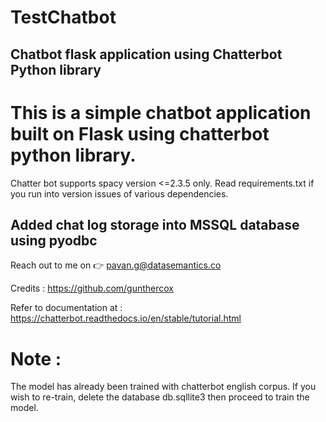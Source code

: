 # TestChatbot

<h2>Chatbot flask application using Chatterbot Python library</h2>

<h1>This is a simple chatbot application built on Flask using chatterbot python library.</h1>

Chatter bot supports spacy version <=2.3.5 only. Read requirements.txt if you run into version issues of various dependencies.

<h2>Added chat log storage into MSSQL database using pyodbc</h2>

Reach out to me on :point_right: pavan.g@datasemantics.co 

Credits : https://github.com/gunthercox

Refer to documentation at : https://chatterbot.readthedocs.io/en/stable/tutorial.html

<h1>Note : </h1> The model has already been trained with chatterbot english corpus. If you wish to re-train, delete the database db.sqllite3 then proceed to train the model.
